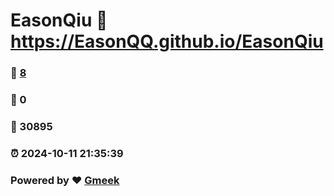 # EasonQiu :link: https://EasonQQ.github.io/EasonQiu 
### :page_facing_up: [8](https://EasonQQ.github.io/EasonQiu/tag.html) 
### :speech_balloon: 0 
### :hibiscus: 30895 
### :alarm_clock: 2024-10-11 21:35:39 
### Powered by :heart: [Gmeek](https://github.com/Meekdai/Gmeek)
